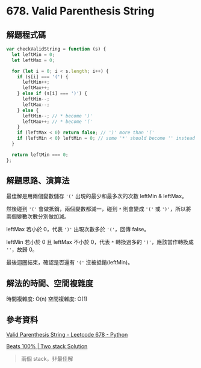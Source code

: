 # 678. Valid Parenthesis String

## 解題程式碼

```javascript
var checkValidString = function (s) {
  let leftMin = 0;
  let leftMax = 0;

  for (let i = 0; i < s.length; i++) {
    if (s[i] === '(') {
      leftMin++;
      leftMax++;
    } else if (s[i] === ')') {
      leftMin--;
      leftMax--;
    } else {
      leftMin--; // * become ')'
      leftMax++; // * become '('
    }
    if (leftMax < 0) return false; // ')' more than '('
    if (leftMin < 0) leftMin = 0; // some '*' should become '' instead of ')'
  }

  return leftMin === 0;
};
```

## 解題思路、演算法

最佳解是用兩個變數儲存 `'('` 出現的最少和最多次的次數 leftMin & leftMax。

然後碰到 `'('` 會做抵銷，兩個變數都減一，碰到 `*` 則會變成 `'('` 或 `')'`，所以將兩個變數次數分別做加減。

leftMax 若小於 0，代表 `')'` 出現次數多於 `'('`，回傳 false。

leftMin 若小於 0 且 leftMax 不小於 0，代表 `*` 轉換過多的 `')'`，應該當作轉換成 `''`，故歸 0。

最後迴圈結束，確認是否還有 `'('` 沒被抵銷(leftMin)。

## 解法的時間、空間複雜度

時間複雜度: O(n)
空間複雜度: O(1)

## 參考資料

[Valid Parenthesis String - Leetcode 678 - Python](https://youtu.be/QhPdNS143Qg)

[Beats 100% | Two stack Solution](https://leetcode.com/problems/valid-parenthesis-string/solutions/4986120/beats-100-two-stack-solution/)
> 兩個 stack，非最佳解
